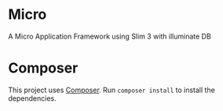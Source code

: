 # Micro
A Micro Application Framework using Slim 3 with illuminate DB

# Composer
This project uses [Composer](https://getcomposer.org). Run `composer install` to install the dependencies.